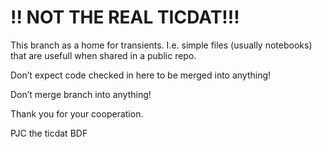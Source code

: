 # !! NOT THE REAL TICDAT!!!

This branch as a home for transients. I.e. simple files (usually notebooks) that are usefull
when shared in a public repo.

Don’t expect code checked in here to be merged into anything!

Don’t merge branch into anything!

Thank you for your cooperation.

PJC the ticdat BDF
